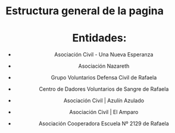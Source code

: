 # Estructura general de la pagina

<Header/>
<Body/>
  <About/>
    <Experience/>
    <Description/>
    <Subcription/>
  <ClientsHolder/>
    <Clients/>
      <Description/>
      <Contact/>
  <Contact/>
  <Donation/>
<Footer/>

# Entidades:

- Asociación Civil - Una Nueva Esperanza
- Asociación Nazareth
- Grupo Voluntarios Defensa Civil de Rafaela
- Centro de Dadores Voluntarios de Sangre de Rafaela
- Asociación Civil | Azulín Azulado
- Asociación Civil | El Amparo

- Asociación Cooperadora Escuela Nº 2129 de Rafaela